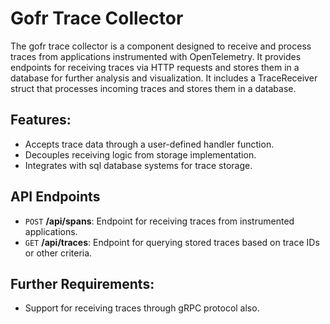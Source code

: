 # Gofr Trace Collector

The gofr trace collector is a component designed to receive and process traces from applications instrumented with OpenTelemetry. It provides endpoints for receiving traces via HTTP requests and stores them in a database for
further analysis and visualization. It includes a TraceReceiver struct that processes incoming traces and stores 
them in a database.

## Features:

- Accepts trace data through a user-defined handler function.
- Decouples receiving logic from storage implementation.
- Integrates with sql database systems for trace storage.

## API Endpoints
- `POST` **/api/spans**: Endpoint for receiving traces from instrumented applications.
- `GET` **/api/traces**: Endpoint for querying stored traces based on trace IDs or other criteria.

## Further Requirements:

- Support for receiving traces through gRPC protocol also.